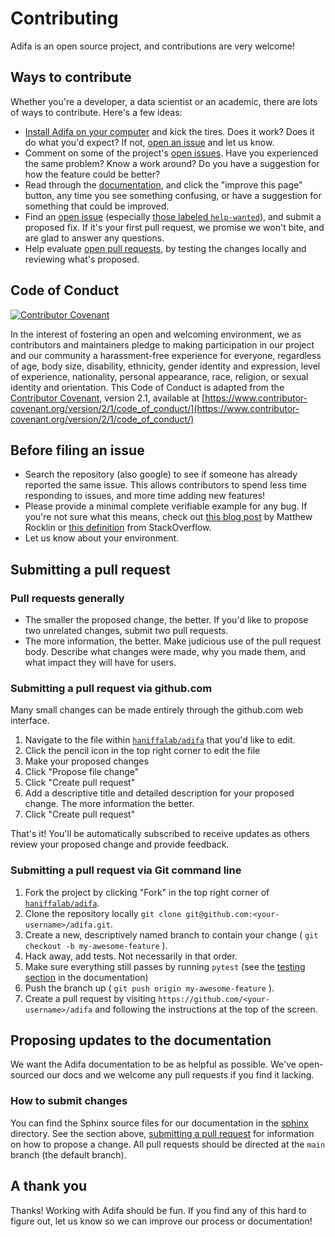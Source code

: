 # Contributing

Adifa is an open source project, and contributions are very welcome!

## Ways to contribute

Whether you're a developer, a data scientist or an academic, there are lots of ways to contribute. Here's a few ideas:

- [Install Adifa on your computer](https://haniffalab.com/adifa/installation.html) and kick the tires. Does it work? Does it do what you'd expect? If not, [open an issue](https://github.com/haniffalab/adifa/issues/new/choose) and let us know.
- Comment on some of the project's [open issues](https://github.com/haniffalab/adifa/issues). Have you experienced the same problem? Know a work around? Do you have a suggestion for how the feature could be better?
- Read through the [documentation](https://haniffalab.com/adifa/index.html), and click the "improve this page" button, any time you see something confusing, or have a suggestion for something that could be improved.
- Find an [open issue](https://github.com/haniffalab/adifa/issues) (especially [those labeled `help-wanted`](https://github.com/haniffalab/adifa/issues?q=is%3Aopen+is%3Aissue+label%3A%22help+wanted%22)), and submit a proposed fix. If it's your first pull request, we promise we won't bite, and are glad to answer any questions.
- Help evaluate [open pull requests](https://github.com/haniffalab/adifa/pulls), by testing the changes locally and reviewing what's proposed.

## Code of Conduct

[![Contributor Covenant](https://img.shields.io/badge/Contributor%20Covenant-2.1-4baaaa.svg)](code_of_conduct.md)

In the interest of fostering an open and welcoming environment, we as contributors and maintainers pledge to making participation in our project and our community a harassment-free experience for everyone, regardless of age, body size, disability, ethnicity, gender identity and expression, level of experience, nationality, personal appearance, race, religion, or sexual identity and orientation. This Code of Conduct is adapted from the [Contributor Covenant](http://contributor-covenant.org), version 2.1, available at [https://www.contributor-covenant.org/version/2/1/code_of_conduct/](https://www.contributor-covenant.org/version/2/1/code_of_conduct/)

## Before filing an issue

- Search the repository (also google) to see if someone has already reported the same issue. This allows contributors to spend less time responding to issues, and more time adding new features!
- Please provide a minimal complete verifiable example for any bug. If you're not sure what this means, check out [this blog post](http://matthewrocklin.com/blog/work/2018/02/28/minimal-bug-reports) by Matthew Rocklin or [this definition](https://stackoverflow.com/help/mcve) from StackOverflow.
- Let us know about your environment.

## Submitting a pull request

### Pull requests generally

- The smaller the proposed change, the better. If you'd like to propose two unrelated changes, submit two pull requests.
- The more information, the better. Make judicious use of the pull request body. Describe what changes were made, why you made them, and what impact they will have for users.

### Submitting a pull request via github.com

Many small changes can be made entirely through the github.com web interface.

1. Navigate to the file within [`haniffalab/adifa`](https://github.com/haniffalab/adifa) that you'd like to edit.
2. Click the pencil icon in the top right corner to edit the file
3. Make your proposed changes
4. Click "Propose file change"
5. Click "Create pull request"
6. Add a descriptive title and detailed description for your proposed change. The more information the better.
7. Click "Create pull request"

That's it! You'll be automatically subscribed to receive updates as others review your proposed change and provide feedback.

### Submitting a pull request via Git command line

1. Fork the project by clicking "Fork" in the top right corner of [`haniffalab/adifa`](https://github.com/haniffalab/adifa).
2. Clone the repository locally `git clone git@github.com:<your-username>/adifa.git`.
3. Create a new, descriptively named branch to contain your change ( `git checkout -b my-awesome-feature` ).
4. Hack away, add tests. Not necessarily in that order.
5. Make sure everything still passes by running `pytest` (see the [testing section](https://haniffalab.com/adifa/installation.html#test) in the documentation)
6. Push the branch up ( `git push origin my-awesome-feature` ).
7. Create a pull request by visiting `https://github.com/<your-username>/adifa` and following the instructions at the top of the screen.

## Proposing updates to the documentation

We want the Adifa documentation to be as helpful as possible. We've open-sourced our docs and we welcome any pull requests if you find it lacking.

### How to submit changes

You can find the Sphinx source files for our documentation in the [sphinx](https://github.com/haniffalab/adifa/tree/main/sphinx) directory. See the section above, [submitting a pull request](#submitting-a-pull-request) for information on how to propose a change. All pull requests should be directed at the `main` branch (the default branch).

## A thank you

Thanks! Working with Adifa should be fun. If you find any of this hard to figure out, let us know so we can improve our process or documentation!
